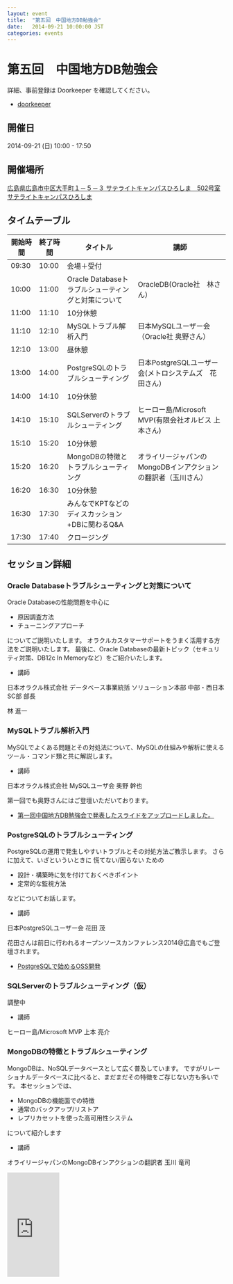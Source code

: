 ```yaml
---
layout: event
title:  "第五回　中国地方DB勉強会"
date:   2014-09-21 10:00:00 JST
categories: events
---
```


# 第五回　中国地方DB勉強会

詳細、事前登録は Doorkeeper を確認してください。

* [doorkeeper](http://dbstudychugoku.doorkeeper.jp/events/14008)

## 開催日

2014-09-21 (日) 10:00 - 17:50

## 開催場所

[広島県広島市中区大手町１－５－３ サテライトキャンパスひろしま　502号室 サテライトキャンパスひろしま](https://www.pu-hiroshima.ac.jp/site/satellite/)

## タイムテーブル

開始時間 | 終了時間 | タイトル | 講師
---|------------- | ------------- | -------------
09:30 | 10:00 | 会場＋受付 |
10:00 | 11:00 | Oracle Databaseトラブルシューティングと対策について|OracleDB(Oracle社　林さん）
11:00 | 11:10 | 10分休憩
11:10 | 12:10 | MySQLトラブル解析入門|日本MySQLユーザー会（Oracle社 奥野さん）
12:10 | 13:00 | 昼休憩
13:00 | 14:00 | PostgreSQLのトラブルシューティング|日本PostgreSQLユーザー会(メトロシステムズ　花田さん）
14:00 | 14:10 | 10分休憩
14:10 | 15:10 | SQLServerのトラブルシューティング|ヒーロー島/Microsoft MVP(有限会社オルビス 上本さん)
15:10 | 15:20 | 10分休憩
15:20 | 16:20 | MongoDBの特徴とトラブルシューティング|オライリージャパンのMongoDBインアクションの翻訳者（玉川さん）
16:20 | 16:30 | 10分休憩
16:30 | 17:30 | みんなでKPTなどのディスカッション+DBに関わるQ&A
17:30 | 17:40 | クロージング

## セッション詳細

### Oracle Databaseトラブルシューティングと対策について

Oracle Databaseの性能問題を中心に

* 原因調査方法
* チューニングアプローチ

についてご説明いたします。
オラクルカスタマーサポートをうまく活用する方法をご説明いたします。
最後に、Oracle Databaseの最新トピック（セキュリティ対策、DB12c In Memoryなど）をご紹介いたします。

* 講師

日本オラクル株式会社 データベース事業統括 ソリューション本部 中部・西日本SC部 部長

林 進一

### MySQLトラブル解析入門

MySQLでよくある問題とその対処法について、MySQLの仕組みや解析に使えるツール・コマンド類と共に解説します。

* 講師

日本オラクル株式会社 MySQLユーザ会 奥野 幹也

第一回でも奥野さんにはご登壇いただいております。

* [第一回中国地方DB勉強会で発表したスライドをアップロードしました。](http://nippondanji.blogspot.jp/2013/08/db.html)


### PostgreSQLのトラブルシューティング

PostgreSQLの運用で発生しやすいトラブルとその対処方法ご教示します。
さらに加えて、いざといういときに 慌てない/困らない ための

* 設計・構築時に気を付けておくべきポイント
* 定常的な監視方法

などについてお話します。

* 講師

日本PostgreSQLユーザー会 花田 茂

花田さんは前日に行われるオープンソースカンファレンス2014@広島でもご登壇されます。

* [PostgreSQLで始めるOSS開発](https://www.ospn.jp/osc2014-hiroshima/modules/eguide/event.php?eid=10)

### SQLServerのトラブルシューティング（仮）

調整中


* 講師

ヒーロー島/Microsoft MVP 上本 亮介


### MongoDBの特徴とトラブルシューティング

MongoDBは、NoSQLデータベースとして広く普及しています。
ですがリレーショナルデータベースに比べると、まだまだその特徴をご存じない方も多いです。
本セッションでは、

* MongoDBの機能面での特徴
* 通常のバックアップ/リストア
* レプリカセットを使った高可用性システム

について紹介します

* 講師

オライリージャパンのMongoDBインアクションの翻訳者 玉川 竜司

<iframe src="http://rcm-fe.amazon-adsystem.com/e/cm?lt1=_blank&bc1=000000&IS2=1&bg1=FFFFFF&fc1=000000&lc1=0000FF&t=soudai1025-22&o=9&p=8&l=as4&m=amazon&f=ifr&ref=ss_til&asins=4873115906" style="width:120px;height:240px;" scrolling="no" marginwidth="0" marginheight="0" frameborder="0"></iframe>
